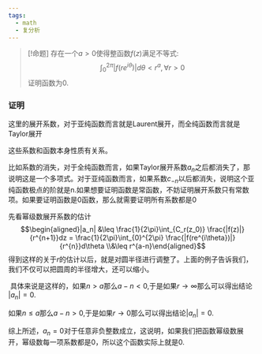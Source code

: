 ```yaml
---
tags:
  - math
  - 复分析
---
```


> [!命题]
> 存在一个$a >0$使得整函数$f(z)$满足不等式: $$\int_{0}^{2\pi}
> |f(re^{i \theta})| d\theta < r^a,\forall r >0$$ 证明函数为0.

### 证明

这里的展开系数，对于亚纯函数而言就是Laurent展开，而全纯函数而言就是Taylor展开

这些系数和函数本身性质有关系。

比如系数的消失，对于全纯函数而言，如果Taylor展开系数$a_n$之后都消失了，那说明这是一个多项式。对于亚纯函数而言，如果系数$c_{-n}$以后都消失，说明这个亚纯函数极点的阶就是n.如果想要证明函数是常函数，不妨证明展开系数只有常数项。如果要证明函数是0函数，那么就需要证明所有系数都是0

先看幂级数展开系数的估计$$\begin{aligned}|a_n| &\leq
\frac{1}{2\pi}\int_{C_r(z_0)} \frac{|f(z)|}{r^{n+1}}dz =
\frac{1}{2\pi}\int_{0}^{2\pi}
\frac{|f(re^{i\theta})|}{r^{n}}d\theta \\&\leq
r^{a-n}\end{aligned}$$得到这样的关于$r$的估计以后，就是对圆半径进行调整了。上面的例子告诉我们，我们不仅可以把圆周的半径增大，还可以缩小。

 具体来说是这样的，如果$n > a$那么$a - n < 0$,于是如果$r \to \infty$那么可以得出结论 $|a_n| = 0$.

如果$n \leq a$那么$a - n > 0$,于是如果$r \to0$那么可以得出结论$|a_n| = 0$.

综上所述，$a_n =0$对于任意非负整数成立，这说明，如果我们把函数幂级数展开，幂级数每一项系数都是0，所以这个函数实际上就是0.
